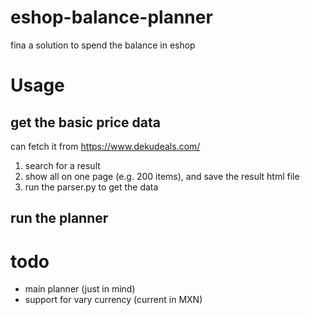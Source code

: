 # eshop-balance-planner
fina a solution to spend the balance in eshop

# Usage
## get the basic price data
can fetch it from https://www.dekudeals.com/
1. search for a result
2. show all on one page (e.g. 200 items), and save the result html file 
3. run the parser.py to get the data
## run the planner

# todo
- main planner (just in mind)
- support for vary currency (current in MXN)
